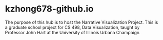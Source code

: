 # kzhong678-github.io
The purpose of this hub is to host the Narrative Visualization Project. This is a graduate school project for CS 498, Data Visualization, taught by Professor John Hart at the University of Illinois Urbana Champaign.
